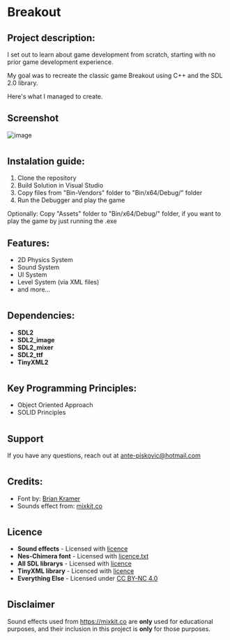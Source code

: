 # Breakout

## Project description:
I set out to learn about game development from scratch, starting with no prior game development experience.

My goal was to recreate the classic game Breakout using C++ and the SDL 2.0 library.

Here's what I managed to create.

## Screenshot
![image](https://github.com/AnteDev00/Breakout/assets/151842550/097db566-f1dd-4473-8c53-7d90fc85f023)
#

## Instalation guide:
1. Clone the repository
2. Build Solution in Visual Studio
3. Copy files from "Bin-Vendors" folder to "Bin/x64/Debug/" folder
4. Run the Debugger and play the game

Optionally: Copy "Assets" folder to "Bin/x64/Debug/" folder, if you want to play the game by just running the .exe

## Features:
- 2D Physics System
- Sound System
- UI System
- Level System (via XML files)
- and more...
#

## Dependencies:
- **SDL2**       
- **SDL2_image** 
- **SDL2_mixer** 
- **SDL2_ttf**   
- **TinyXML2**
#

## Key Programming Principles:
- Object Oriented Approach
- SOLID Principles
#
## Support
If you have any questions, reach out at ante-piskovic@hotmail.com
#
## Credits:
- Font by: [Brian Kramer](https://www.pkeod.com/)
- Sounds effect from: [mixkit.co](https://mixkit.co/free-sound-effects/)
#
## Licence
- **Sound effects** - Licensed with [licence](https://mixkit.co/license/#sfxFree)
- **Nes-Chimera font** - Licensed with [licence.txt](/Assets/Fonts/NES-Chimera/license.txt)
- **All SDL librarys** - Licensed with [licence](/Include/SDL/licence.txt)
- **TinyXML library** - Licenced with [licence](/Include/tinyXML/licence.txt)
- **Everything Else** - Licensed under [CC BY-NC 4.0](https://creativecommons.org/licenses/by-nc/4.0/)
#
## Disclaimer 
Sound effects used from https://mixkit.co are **only** used for educational purposes, and their inclusion in this project is **only** for those purposes.
